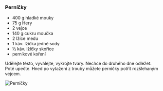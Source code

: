 ### Perníčky

- 400 g hladké mouky
- 75 g Hery
- 2 vejce
- 140 g cukru moučka
- 2 lžíce medu
- 1 káv. lžička jedné sody 
- ½ káv. lžíčky skořice
- perníkové koření

Udělejte těsto, vyválejte, vykrojte tvary. Nechce do druhého dne odležet. Poté upečte. Hned po vytažení z trouby můžete perníčky potřít rozšlehaným vejcem.

![Perníčky](../img/pernicky.JPG)
